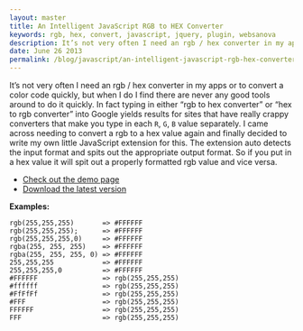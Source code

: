 ```yaml
---
layout: master
title: An Intelligent JavaScript RGB to HEX Converter
keywords: rgb, hex, convert, javascript, jquery, plugin, websanova
description: It’s not very often I need an rgb / hex converter in my apps or to convert a color code quickly, but when I do I find there are never any good tools around to do it quickly.
date: June 26 2013
permalink: /blog/javascript/an-intelligent-javascript-rgb-hex-converter.html
---
```


It’s not very often I need an rgb / hex converter in my apps or to convert a color code quickly, but when I do I find there are never any good tools around to do it quickly. In fact typing in either “rgb to hex converter” or “hex to rgb converter” into Google yields results for sites that have really crappy converters that make you type in each `R`, `G`, `B` value separately. I came across needing to convert a rgb to a hex value again and finally decided to write my own little JavaScript extension for this. The extension auto detects the input format and spits out the appropriate output format. So if you put in a hex value it will spit out a properly formatted rgb value and vice versa.

* [Check out the demo page](http://rgbhex.websanova.com/)
* [Download the latest version](https://github.com/websanova/rgbHex)

**Examples:**

~~~
rgb(255,255,255)       => #FFFFFF
rgb(255,255,255);      => #FFFFFF
rgb(255,255,255,0)     => #FFFFFF
rgba(255, 255, 255)    => #FFFFFF
rgba(255, 255, 255, 0) => #FFFFFF
255,255,255            => #FFFFFF
255,255,255,0          => #FFFFFF
#FFFFFF                => rgb(255,255,255)
#ffffff                => rgb(255,255,255)
#FfFfFf                => rgb(255,255,255)
#FFF                   => rgb(255,255,255)
FFFFFF                 => rgb(255,255,255)
FFF                    => rgb(255,255,255)
~~~
